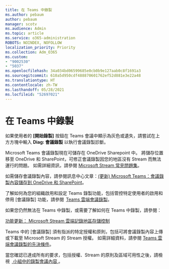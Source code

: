```yaml
---
title: 在 Teams 中錄製
ms.author: pebaum
author: pebaum
manager: scotv
ms.audience: Admin
ms.topic: article
ms.service: o365-administration
ROBOTS: NOINDEX, NOFOLLOW
localization_priority: Priority
ms.collection: Adm_O365
ms.custom:
- "9002530"
- "5037"
ms.openlocfilehash: 34a034bd06599685e0cb0b9e127aab0c8f1691a3
ms.sourcegitcommit: 610a5d950cdf488870601762ef52d881e3e22a48
ms.translationtype: HT
ms.contentlocale: zh-TW
ms.lasthandoff: 05/28/2021
ms.locfileid: "52697021"
---
```

# <a name="recording-in-teams"></a>在 Teams 中錄製

如果使用者的 **[開始錄製]** 按鈕在 Teams 會議中顯示為灰色或遺失，請嘗試在上方方塊中輸入 **Diag: 會議錄製** 以執行會議錄製診斷。 

Microsoft Teams 會議錄製現在可儲存在 OneDrive Sharepoint 中。 將儲存位置移至 OneDrive 和 SharePoint，可修正會議錄製因您的地區沒有 Stream 而無法運行的問題。 如需詳細資訊，請參閱 [Microsoft Stream 常見問題集](/stream/faq#which-regions-does-microsoft-stream-host-my-data-in)。

如需儲存會議錄製內容，請參閱訊息中心文章：[(更新) Microsoft Teams：會議錄製內容儲存到 OneDrive 和 SharePoint](https://portal.microsoft.com/Adminportal/Home?ref=MessageCenter&id=MC222640)。

了解如何為您的組織啟用和設定 Teams 錄製功能，包括管控特定使用者的啟用和停用 [會議錄製] 功能，請參閱  [Teams 雲端會議錄製](/microsoftteams/cloud-recording)。 

如果您仍然無法在 Teams 中錄製，或需要了解如何在 Teams 中錄製，請參閱： 

[ 功能更新： Microsoft Stream 雲端記錄地區存儲控制 ](https://admin.microsoft.com/AdminPortal/Home#/MessageCenter?id=MC214327)

Teams 中的 [會議錄製] 須有指派的特定授權和原則，包括可將會議錄製內容上傳或下載至 Microsoft Stream 的 Stream 授權。 如需詳細資料，請參閱 [Teams 雲端會議錄製的先決條件](/microsoftteams/cloud-recording#prerequisites-for-teams-cloud-meeting-recording)。

當您確認已達成所有的要求，包括授權、Stream 的原則及區域可用性之後，請檢視  [ 小組中的錄製會議內容 ](https://support.office.com/article/34dfbe7f-b07d-4a27-b4c6-de62f1348c24)。 